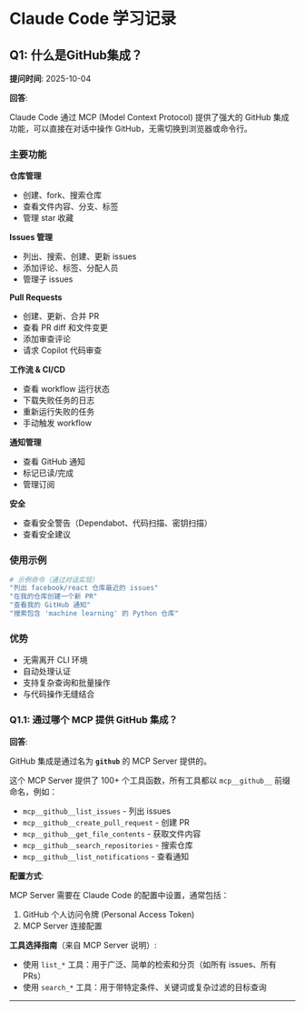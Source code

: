 # Claude Code 学习记录

## Q1: 什么是GitHub集成？

**提问时间**: 2025-10-04

**回答**:

Claude Code 通过 MCP (Model Context Protocol) 提供了强大的 GitHub 集成功能，可以直接在对话中操作 GitHub，无需切换到浏览器或命令行。

### 主要功能

**仓库管理**
- 创建、fork、搜索仓库
- 查看文件内容、分支、标签
- 管理 star 收藏

**Issues 管理**
- 列出、搜索、创建、更新 issues
- 添加评论、标签、分配人员
- 管理子 issues

**Pull Requests**
- 创建、更新、合并 PR
- 查看 PR diff 和文件变更
- 添加审查评论
- 请求 Copilot 代码审查

**工作流 & CI/CD**
- 查看 workflow 运行状态
- 下载失败任务的日志
- 重新运行失败的任务
- 手动触发 workflow

**通知管理**
- 查看 GitHub 通知
- 标记已读/完成
- 管理订阅

**安全**
- 查看安全警告（Dependabot、代码扫描、密钥扫描）
- 查看安全建议

### 使用示例

```bash
# 示例命令（通过对话实现）
"列出 facebook/react 仓库最近的 issues"
"在我的仓库创建一个新 PR"
"查看我的 GitHub 通知"
"搜索包含 'machine learning' 的 Python 仓库"
```

### 优势

- 无需离开 CLI 环境
- 自动处理认证
- 支持复杂查询和批量操作
- 与代码操作无缝结合

### Q1.1: 通过哪个 MCP 提供 GitHub 集成？

**回答**:

GitHub 集成是通过名为 **`github`** 的 MCP Server 提供的。

这个 MCP Server 提供了 100+ 个工具函数，所有工具都以 `mcp__github__` 前缀命名，例如：

- `mcp__github__list_issues` - 列出 issues
- `mcp__github__create_pull_request` - 创建 PR
- `mcp__github__get_file_contents` - 获取文件内容
- `mcp__github__search_repositories` - 搜索仓库
- `mcp__github__list_notifications` - 查看通知

**配置方式**:

MCP Server 需要在 Claude Code 的配置中设置，通常包括：
1. GitHub 个人访问令牌 (Personal Access Token)
2. MCP Server 连接配置

**工具选择指南**（来自 MCP Server 说明）:
- 使用 `list_*` 工具：用于广泛、简单的检索和分页（如所有 issues、所有 PRs）
- 使用 `search_*` 工具：用于带特定条件、关键词或复杂过滤的目标查询

---
